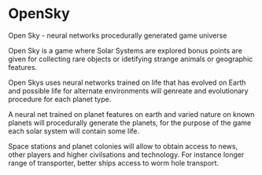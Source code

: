 # OpenSky
Open Sky - neural networks procedurally generated game universe

Open Sky is a game where Solar Systems are explored bonus points are given for collecting rare objects or idetifying strange animals or geographic features.

Open Skys uses neural networks trained on life that has evolved on Earth and possible life for alternate environments will genreate and evolutionary procedure for each planet type. 

A neural net trained on planet features on earth and varied nature on known planets will procedurally generate the planets, for the purpose of the game each solar system will contain some life.

Space stations and planet colonies will allow to obtain access to news, other players and higher civilsations and technology. For instance longer range of transporter, better ships access to worm hole transport.
